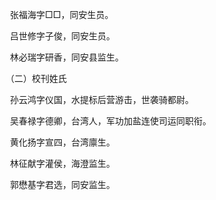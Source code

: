 <!-- { "loadSidebar": true } -->
　　张福海字□□，同安生员。

　　吕世修字子俊，同安生员。

　　林必瑞字研香，同安县监生。

　　（二）校刊姓氏

　　孙云鸿字仪国，水提标后营游击，世袭骑都尉。

　　吴春禄字德卿，台湾人，军功加盐连使司运同职衔。

　　黄化扬字宣四，台湾廪生。

　　林征献字灌侯，海澄监生。

　　郭懋基字君选，同安监生。  
　
